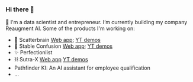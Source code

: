 ### Hi there 👋

🚙 I'm a data scientist and entrepreneur. I’m currently building my company Reaugment AI. Some of the products I'm working on:
- 🤯 Scatterbrain [Web app](https://scatterbrain.reaugment.ai/); [YT demos](https://www.youtube.com/playlist?list=PLNF74JxX_bEH6ciEqG7pxSz_Hvw-KsJ-S)
- 🏇 Stable Confusion [Web app](https://stable-confusion.reaugment.ai/); [YT demos](https://www.youtube.com/playlist?list=PLNF74JxX_bEH51P7bEF2k0mywrUCfYjYV)
- ✨ Perfectionlist
- ⛓️ Sutra-X [Web app](https://sutra-x.reaugment.ai/) [YT demos](https://youtube.com/playlist?list=PLNF74JxX_bEHJeoD_-zYiip2RBg710kfR&si=m532z0Wjb_PWVZPC)
- Pathfinder KI: An AI assistant for employee qualification
- ...
<!--
**gautam-e/gautam-e** is a ✨ _special_ ✨ repository because its `README.md` (this file) appears on your GitHub profile.

Here are some ideas to get you started:

- 🔭 I’m currently working on ...
- 🌱 I’m currently learning ...
- 👯 I’m looking to collaborate on ...
- 🤔 I’m looking for help with ...
- 💬 Ask me about ...
- 📫 How to reach me: ...
- 😄 Pronouns: ...
- ⚡ Fun fact: ...
-->
